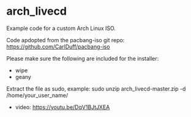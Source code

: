 # arch_livecd
Example code for a custom Arch Linux ISO.

Code apdopted from the pacbang-iso git repo: https://github.com/CarlDuff/pacbang-iso

Please make sure the following are included for the installer:

- wipe
- geany

Extract the file as sudo, example:
sudo unzip arch_livecd-master.zip -d /home/your_user_name/

- video: https://youtu.be/DqV1BJtJXEA
